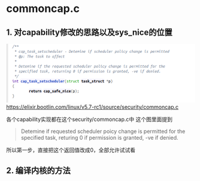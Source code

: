 # commoncap.c 
## 1. 对capability修改的思路以及sys_nice的位置
![](2020-04-22-10-28-19.png)
https://elixir.bootlin.com/linux/v5.7-rc1/source/security/commoncap.c

各个capability实现都在这个security/commoncap.c中
这个图里面提到
> Detemine if requested scheduler poicy change is permitted for the specified task, returing 0 if permission is granted, -ve if denied.

所以第一步，直接把这个返回值改成0，全部允许试试看
## 2. 编译内核的方法